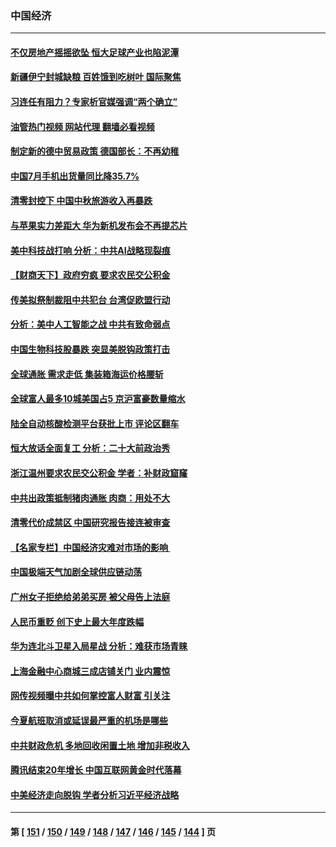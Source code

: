 ### 中国经济
---
#### [不仅房地产摇摇欲坠 恒大足球产业也陷泥潭](../../pages/ncid283/n13825107.md?09150445) 
#### [新疆伊宁封城缺粮 百姓饿到吃树叶 国际聚焦](../../pages/ncid283/n13825062.md?09150445) 
#### [习连任有阻力？专家析官媒强调“两个确立”](../../pages/ncid283/n13824822.md?09150445) 
#### [油管热门视频 网站代理 翻墙必看视频](http://209.222.30.114:81/youtube.html?09150445)
#### [制定新的德中贸易政策 德国部长：不再幼稚](../../pages/ncid283/n13824845.md?09150445) 
#### [中国7月手机出货量同比降35.7%](../../pages/ncid283/n13824596.md?09150445) 
#### [清零封控下 中国中秋旅游收入再暴跌](../../pages/ncid283/n13824543.md?09150445) 
#### [与苹果实力差距大 华为新机发布会不再提芯片](../../pages/ncid283/n13824548.md?09150445) 
#### [美中科技战打响 分析：中共AI战略现裂痕](../../pages/ncid283/n13824356.md?09150445) 
#### [【财商天下】政府穷疯 要求农民交公积金](../../pages/ncid283/n13824290.md?09150445) 
#### [传美拟祭制裁阻中共犯台 台湾促欧盟行动](../../pages/ncid283/n13824369.md?09150445) 
#### [分析：美中人工智能之战 中共有致命弱点](../../pages/ncid283/n13824391.md?09150445) 
#### [中国生物科技股暴跌 突显美脱钩政策打击](../../pages/ncid283/n13824275.md?09150445) 
#### [全球通胀 需求走低 集装箱海运价格腰斩](../../pages/ncid283/n13824299.md?09150445) 
#### [全球富人最多10城美国占5 京沪富豪数量缩水](../../pages/ncid283/n13824278.md?09150445) 
#### [陆全自动核酸检测平台获批上市 评论区翻车](../../pages/ncid283/n13823962.md?09150445) 
#### [恒大放话全面复工 分析：二十大前政治秀](../../pages/ncid283/n13823864.md?09150445) 
#### [浙江温州要求农民交公积金 学者：补财政窟窿](../../pages/ncid283/n13823668.md?09150445) 
#### [中共出政策抵制猪肉通胀 肉商：用处不大](../../pages/ncid283/n13823583.md?09150445) 
#### [清零代价成禁区 中国研究报告接连被审查](../../pages/ncid283/n13823436.md?09150445) 
#### [【名家专栏】中国经济灾难对市场的影响 ](../../pages/ncid283/n13822578.md?09150445) 
#### [中国极端天气加剧全球供应链动荡](../../pages/ncid283/n13823381.md?09150445) 
#### [广州女子拒绝给弟弟买房 被父母告上法庭](../../pages/ncid283/n13823195.md?09150445) 
#### [人民币重贬 创下史上最大年度跌幅](../../pages/ncid283/n13823077.md?09150445) 
#### [华为连北斗卫星入局星战 分析：难获市场青睐](../../pages/ncid283/n13822882.md?09150445) 
#### [上海金融中心商城三成店铺关门 业内震惊](../../pages/ncid283/n13822700.md?09150445) 
#### [网传视频曝中共如何掌控富人财富 引关注](../../pages/ncid283/n13822513.md?09150445) 
#### [今夏航班取消或延误最严重的机场是哪些](../../pages/ncid283/n13821193.md?09150445) 
#### [中共财政危机 多地回收闲置土地 增加非税收入](../../pages/ncid283/n13822122.md?09150445) 
#### [腾讯结束20年增长 中国互联网黄金时代落幕](../../pages/ncid283/n13822061.md?09150445) 
#### [中美经济走向脱钩 学者分析习近平经济战略](../../pages/ncid283/n13821985.md?09150445) 

---
#### 第 [ [151](./151.md?09150445) / [150](./150.md?09150445) / [149](./149.md?09150445) / [148](./148.md?09150445) / [147](./147.md?09150445) / [146](./146.md?09150445) / [145](./145.md?09150445) / [144](./144.md?09150445) ] 页
